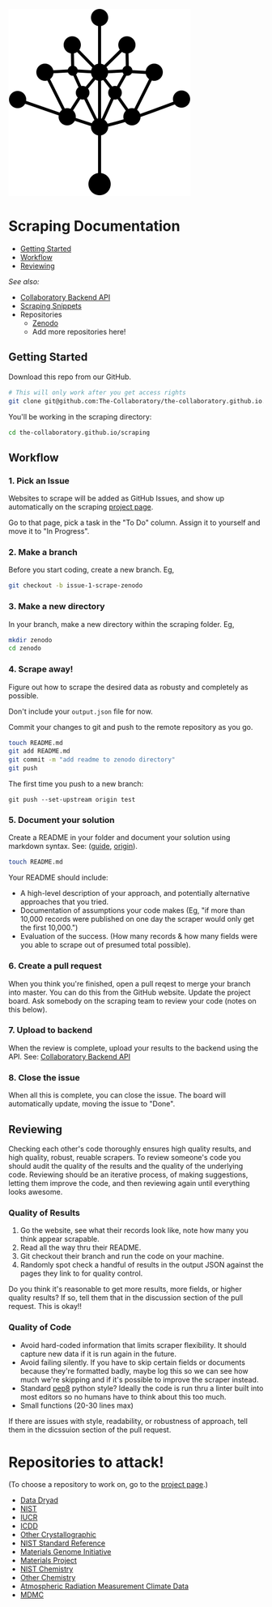 ![](../semanticsearch/logo.svg)

# Scraping Documentation

- [Getting Started](#getting-started)
- [Workflow](#workflow)
- [Reviewing](#reviewing)

_See also:_

- [Collaboratory Backend API](backend/README.md)
- [Scraping Snippets](https://github.com/The-Collaboratory/the-collaboratory.github.io/wiki/Scraping-Snippets)
- Repositories
  - [Zenodo](zenodo/README.md)
  - Add more repositories here!

<!-- @import "[TOC]" {cmd="toc" depthFrom=1 depthTo=6 orderedList=false} -->

## Getting Started

Download this repo from our GitHub.

```sh
# This will only work after you get access rights
git clone git@github.com:The-Collaboratory/the-collaboratory.github.io.git
```

You'll be working in the scraping directory:

```sh
cd the-collaboratory.github.io/scraping
```

## Workflow

### 1. Pick an Issue

Websites to scrape will be added as GitHub Issues, and show up automatically on the scraping [project page](https://github.com/The-Collaboratory/the-collaboratory.github.io/projects/1).

Go to that page, pick a task in the "To Do" column. Assign it to yourself and move it to "In Progress".

### 2. Make a branch

Before you start coding, create a new branch. Eg,

```sh
git checkout -b issue-1-scrape-zenodo
```

### 3. Make a new directory

In your branch, make a new directory within the scraping folder. Eg,

```sh
mkdir zenodo
cd zenodo
```

### 4. Scrape away!

Figure out how to scrape the desired data as robusty and completely as possible.

Don't include your `output.json` file for now.

Commit your changes to git and push to the remote repository as you go.

```sh
touch README.md
git add README.md
git commit -m "add readme to zenodo directory"
git push
```

The first time you push to a new branch:

    git push --set-upstream origin test

### 5. Document your solution

Create a README in your folder and document your solution using markdown syntax. See: ([guide](https://commonmark.org/help/), [origin](https://daringfireball.net/projects/markdown/)).

```sh
touch README.md
```

Your README should include:

- A high-level description of your approach, and potentially alternative approaches that you tried.
- Documentation of assumptions your code makes (Eg, "if more than 10,000 records were published on one day the scraper would only get the first 10,000.")
- Evaluation of the success. (How many records & how many fields were you able to scrape out of presumed total possible).

### 6. Create a pull request

When you think you're finished, open a pull reqest to merge your branch into master. You can do this from the GitHub website. Update the project board. Ask somebody on the scraping team to review your code (notes on this below).

### 7. Upload to backend

When the review is complete, upload your results to the backend using the API. See: [Collaboratory Backend API](backend/README.md)

### 8. Close the issue

When all this is complete, you can close the issue. The board will automatically update, moving the issue to "Done".

## Reviewing

Checking each other's code thoroughly ensures high quality results, and high quality, robust, reuable scrapers. To review someone's code you should audit the quality of the results and the quality of the underlying code. Reviewing should be an iterative process, of making suggestions, letting them improve the code, and then reviewing again until everything looks awesome.

### Quality of Results

1. Go the website, see what their records look like, note how many you think appear scrapable.
1. Read all the way thru their README.
1. Git checkout their branch and run the code on your machine.
1. Randomly spot check a handful of results in the output JSON against the pages they link to for quality control.

Do you think it's reasonable to get more results, more fields, or higher quality results? If so, tell them that in the discussion section of the pull request. This is okay!!

### Quality of Code

- Avoid hard-coded information that limits scraper flexibility. It should capture new data if it is run again in the future.
- Avoid failing silently. If you have to skip certain fields or documents because they're formatted badly, maybe log this so we can see how much we're skipping and if it's possible to improve the scraper instead.
- Standard [pep8](https://www.python.org/dev/peps/pep-0008/) python style? Ideally the code is run thru a linter built into most editors so no humans have to think about this too much.
- Small functions (20-30 lines max)

If there are issues with style, readability, or robustness of approach, tell them in the dicssuion section of the pull request.

# Repositories to attack!

(To choose a repository to work on, go to the [project page](https://github.com/The-Collaboratory/the-collaboratory.github.io/projects/1).)

- [Data Dryad](https://datadryad.org/stash)
- [NIST](https://data.nist.gov/sdp/#/)
- [IUCR](https://www.iucr.org/resources/data/databases)
- [ICDD](https://www.icdd.com/)
- [Other Crystallographic](https://en.wikipedia.org/wiki/Crystallographic_database#External_links)
- [NIST Standard Reference](https://www.nist.gov/srd/nist-standard-reference-database-3)
- [Materials Genome Initiative](https://www.mgi.gov/)
- [Materials Project](https://www.materialsproject.org/)
- [NIST Chemistry](https://webbook.nist.gov/chemistry/)
- [Other Chemistry](https://en.wikipedia.org/wiki/List_of_chemical_databases)
- [Atmospheric Radiation Measurement Climate Data](https://adc.arm.gov/armlogin/login.jsp)
- [MDMC](https://www.grantadesign.com/industry/collaborations/consortia/mdmc/)
